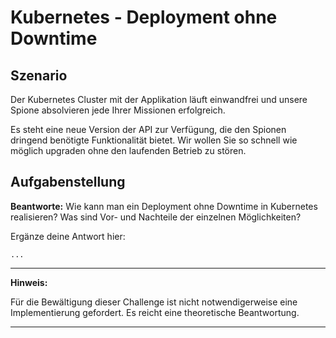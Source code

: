 # Kubernetes - Deployment ohne Downtime

## Szenario

Der Kubernetes Cluster mit der Applikation läuft einwandfrei und unsere Spione absolvieren jede Ihrer Missionen erfolgreich.

Es steht eine neue Version der API zur Verfügung, die den Spionen dringend benötigte Funktionalität bietet. Wir wollen Sie so schnell wie möglich upgraden ohne den laufenden Betrieb zu stören.

## Aufgabenstellung

__Beantworte:__ Wie kann man ein Deployment ohne Downtime in Kubernetes realisieren? Was sind Vor- und Nachteile der einzelnen Möglichkeiten?

Ergänze deine Antwort hier:

```
...
```

---
**Hinweis:**

Für die Bewältigung dieser Challenge ist nicht notwendigerweise eine Implementierung gefordert. Es reicht eine theoretische Beantwortung.

---
